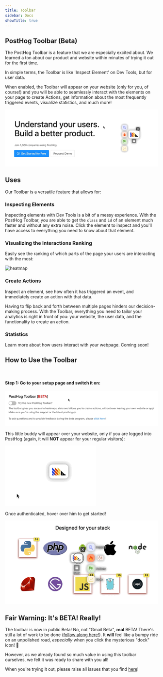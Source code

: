 ```yaml
---
title: Toolbar
sidebar: Docs
showTitle: true
---
```


## PostHog Toolbar (Beta)

The PostHog Toolbar is a feature that we are especially excited about. We learned a ton about our product and website within minutes of trying it out for the first time.

In simple terms, the Toolbar is like 'Inspect Element' on Dev Tools, but for user data.

When enabled, the Toolbar will appear on your website (only for you, of course!) and you will be able to seamlessly interact with the elements on your page to create Actions, get information about the most frequently triggered events, visualize statistics, and much more! 

![inspect](../../images/casts/inspect.gif)

## Uses

Our Toolbar is a versatile feature that allows for:
<br>

### Inspecting Elements

Inspecting elements with Dev Tools is a bit of a messy experience. With the PostHog Toolbar, you are able to get the `class` and `id` of an element much faster and without any extra noise. Click the element to inspect and you'll have access to everything you need to know about that element.
<br>


### Visualizing the Interactions Ranking

Easily see the ranking of which parts of the page your users are interacting with the most:

![heatmap](../../images/casts/heatmap.gif)
<br>

### Create Actions

Inspect an element, see how often it has triggered an event, and immediately create an action with that data.

Having to flip back and forth between multiple pages hinders our decision-making process. With the Toolbar, everything you need to tailor your analytics is right in front of you: your website, the user data, and the functionality to create an action.
<br>

### Statistics

Learn more about how users interact with your webpage. Coming soon!
<br>

## How to Use the Toolbar
<br>

#### Step 1: Go to your setup page and switch it on:

![setup](../../images/casts/setup.gif)

This little buddy will appear over your website, only if you are logged into PostHog (again, it will **NOT** appear for your regular visitors):

![authenticate](../../images/casts/authenticate.gif)

Once authenticated, hover over him to get started!

![toolbar dance](../../images/casts/dance.gif)

## Fair Warning: It's BETA! Really!

The toolbar is now in public Beta! No, not "Gmail Beta", **real** BETA! There's still a lot of work to be done ([follow along here!](https://github.com/PostHog/posthog/projects/7)). It **will** feel like a bumpy ride on an unpolished road, *especially* when you click the mysterious "dock" icon! 👀

However, as we already found so much value in using this toolbar ourselves, we felt it was ready to share with you all! 

When you're trying it out, please raise all issues that you find [here](https://github.com/PostHog/posthog/issues/1129)!

